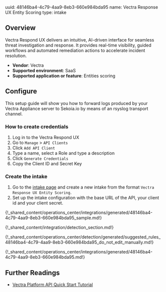 uuid: 48146ba4-4c79-4aa9-8eb3-660e984bda95
name: Vectra Response UX Entity Scoring
type: intake

## Overview
Vectra Respond UX delivers an intuitive, AI-driven interface for seamless threat investigation and response. It provides real-time visibility, guided workflows and automated remediation actions to accelerate incident resolution.

- **Vendor**: Vectra
- **Supported environment**: SaaS
- **Supported application or feature**: Entities scoring


## Configure
This setup guide will show you how to forward logs produced by your Vectra Appliance server to Sekoia.io by means of an rsyslog transport channel.

### How to create credentials
1. Log in to the Vectra Respond UX
2. Go to `Manage` > `API Clients`
3. Click `Add API Client`
4. Type a name, select a Role and type a description
5. Click `Generate Credentials`
6. Copy the Client ID and Secret Key

### Create the intake

1. Go to the [intake page](https://app.sekoia.io/operations/intakes) and create a new intake from the format `Vectra Response UX Entity Scoring`.
2. Set up the intake configuration with the base URL of the API, your client id and your client secret.


{!_shared_content/operations_center/integrations/generated/48146ba4-4c79-4aa9-8eb3-660e984bda95_sample.md!}

{!_shared_content/integration/detection_section.md!}

{!_shared_content/operations_center/detection/generated/suggested_rules_48146ba4-4c79-4aa9-8eb3-660e984bda95_do_not_edit_manually.md!}

{!_shared_content/operations_center/integrations/generated/48146ba4-4c79-4aa9-8eb3-660e984bda95.md!}


## Further Readings
- [Vectra Platform API Quick Start Tutorial](https://support.vectra.ai/vectra/article/KB-VS-1572)
